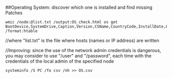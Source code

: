 ##Operating System: discover which one is installed and find missing Patches
```
wmic /node:@list.txt /output:OS_check.html os get BootDevice,SystemDrive,Caption,Version,CSName,CountryCode,InstallDate,LocalDateTime,OSArchitecture /format:htable
```
//where "list.txt" is the file where hosts (names or IP address) are written

//Improving: since the use of the network admin credentials is dangerous, you may consider to use "/user" and "/password", each time with the credentials of the local admin of the specified node
```
systeminfo /S PC /fo csv /nh >> OS.csv
```

